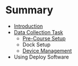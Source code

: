# Summary

* [Introduction](README.md)
* [Data Collection Task](chapter1.md)
  * [Pre-Course Setup](chapter1/test.md)
  * Dock Setup
  * [Device Management](chapter1/device-management.md)
* Using Deploy Software

